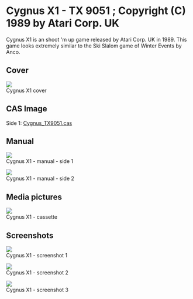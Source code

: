 # Cygnus X1 - TX 9051 ; Copyright (C) 1989 by Atari Corp. UK  
Cygnus X1 is an shoot 'm up game released by Atari Corp. UK in 1989. This game looks extremely similar to the Ski Slalom game of Winter Events by Anco.  
  
## Cover  
![](attachments/Cygnus_XI_cass_Cover.jpg)  
Cygnus X1 cover  
  
## CAS Image  
Side 1: [Cygnus_TX9051.cas](attachments/Cygnus_TX9051.cas)  
  
## Manual  
![](attachments/Cygnus_XI_cass+2_.jpg)  
Cygnus X1 - manual - side 1  
  
![](attachments/Cygnus_XI_cass+1_.jpg)  
Cygnus X1 - manual - side 2  
  
## Media pictures  
![](attachments/CygnusXI_tape.jpg)  
Cygnus X1 - cassette  
  
## Screenshots  
![](attachments/cygnus_sh1.jpg)  
Cygnus X1 - screenshot 1  
  
![](attachments/cygnus_sh2.jpg)  
Cygnus X1 - screenshot 2  
  
![](attachments/cygnus_sh3.jpg)  
Cygnus X1 - screenshot 3  
